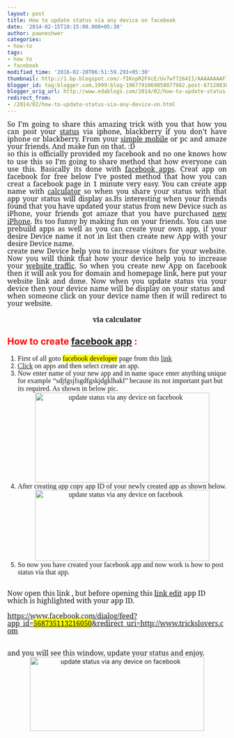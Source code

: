 ```yaml
---
layout: post
title: How to update status via any device on facebook
date: '2014-02-15T10:15:00.000+05:30'
author: pawneshwer
categories:
- how-to
tags:
- how to
- facebook
modified_time: '2016-02-20T06:51:59.291+05:30'
thumbnail: http://1.bp.blogspot.com/-fIKnpR2FXcE/Uv7wf7264II/AAAAAAAAF7k/puQll9ohr9w/s72-c/1.jpg
blogger_id: tag:blogger.com,1999:blog-1967791069058877982.post-6712083809658322131
blogger_orig_url: http://www.edablogs.com/2014/02/how-to-update-status-via-any-device-on.html
redirect_from:
- /2014/02/how-to-update-status-via-any-device-on.html
---
```


<div dir="ltr" style="text-align: left;" trbidi="on"><div class="MsoNormal" style="text-align: justify;"><span style="font-family: &quot;georgia&quot; , &quot;serif&quot;; font-size: 12.0pt; line-height: 107%;">So I’m going to share this amazing trick with you that how you can post your <a class="zem_slink" href="http://wiki.developers.facebook.com/index.php/Status.get" rel="homepage" target="_blank" title="status">status</a> via iphone, blackberry if you don’t have iphone or blackberry. From your <a class="zem_slink" href="http://www.mysimplemobile.com/" rel="homepage" target="_blank" title="Simple Mobile">simple mobile</a> or pc and amaze your friends. And make fun on that. :D<o:p></o:p></span></div><div class="MsoNormal" style="text-align: justify;"><span style="font-family: &quot;georgia&quot; , &quot;serif&quot;; font-size: 12.0pt; line-height: 107%;">so this is officially provided my facebook and no one knows how to use this so I’m going to share method that how everyone can use this. Basically its done with <a class="zem_slink" href="http://en.wikipedia.org/wiki/Facebook_features" rel="wikipedia" target="_blank" title="Facebook features">facebook apps</a>. Creat app on facebook for free below I’ve posted method that how you can creat a facebook page in 1 minute very easy. You can create app name with <a class="zem_slink" href="http://en.wikipedia.org/wiki/Calculator" rel="wikipedia" target="_blank" title="Calculator">calculator</a> so when you share your status with that app your status will display as.Its interesting when your friends found that you have updated your status from new Device such as iPhone, your friends got amaze that you have purchased <a class="zem_slink" href="http://www.t-mobile.com/cell-phones/ios.html" rel="tmobile2014" target="_blank" title="IPhone">new iPhone</a>. Its too funny by making fun on your friends. You can use prebuild apps as well as you can create your own app, if your desire Device name it not in list then create new App with your desire Device name.&nbsp;</span><br /><span style="font-family: &quot;georgia&quot; , &quot;serif&quot;; font-size: 12.0pt; line-height: 107%;">create new Device help you to increase visitors for your website. Now you will think that how your device help you to increase your <a class="zem_slink" href="http://www.freetrafficsystem.com/" rel="homepage" target="_blank" title="website traffic">website traffic</a>. So when you create new App on facebook then it will ask you for domain and homepage link, here put your website link and done. Now when you update status via your device then your device name will be display on your status and&nbsp; when someone click on your device name then it will redirect to your website.<o:p></o:p></span></div><div class="MsoNormal" style="text-align: center;"><h4><span style="font-family: &quot;georgia&quot; , &quot;serif&quot;; font-size: 12.0pt; line-height: 107%;">via calculator<o:p></o:p></span></h4></div><div class="MsoNormal"><h2 style="text-align: left;"><span style="color: red;">How to create <a class="zem_slink" href="http://en.wikipedia.org/wiki/Facebook_Platform" rel="wikipedia" target="_blank" title="Facebook Platform">facebook app</a> :</span><span style="font-family: &quot;georgia&quot; , serif; line-height: 107%;"><span style="font-size: small;"><o:p></o:p></span></span></h2></div><div class="MsoNormal"></div><ol style="text-align: left;"><li><span style="font-family: &quot;georgia&quot; , serif; font-size: 12pt; line-height: 107%;">First of all goto </span><span style="background-color: yellow; font-family: &quot;georgia&quot; , serif; font-size: 12pt; line-height: 107%;">facebook developer</span><span style="font-family: &quot;georgia&quot; , serif; font-size: 12pt; line-height: 107%;"> page from this </span><a href="https://developers.facebook.com/" style="font-family: Georgia, serif; font-size: 12pt; line-height: 107%;">link</a></li><li><span style="font-family: &quot;georgia&quot; , serif; font-size: 12pt; line-height: 107%;"><a class="zem_slink" href="http://www.clickmagazine.ie/" rel="homepage" target="_blank" title="Click (magazine)">Click</a> on apps and then select create an app.</span></li><li><span style="font-family: &quot;georgia&quot; , serif; font-size: 12pt; line-height: 107%;">Now enter name of your new app and in name space enter anything unique for example “sdjfgsjfsgdfgskjdgklhakl” because its not important part but its required. As shown in below pic.<div class="separator" style="clear: both; text-align: center;"><a href="http://1.bp.blogspot.com/-fIKnpR2FXcE/Uv7wf7264II/AAAAAAAAF7k/puQll9ohr9w/s1600/1.jpg" imageanchor="1" style="margin-left: 1em; margin-right: 1em;"><img alt="update status via any device on facebook" border="0" height="206" src="http://1.bp.blogspot.com/-fIKnpR2FXcE/Uv7wf7264II/AAAAAAAAF7k/puQll9ohr9w/s1600/1.jpg" title="update status via any device on facebook" width="400" /></a></div></span></li><li><span style="font-family: &quot;georgia&quot; , serif; font-size: 12pt; line-height: 107%;">After creating app copy app ID of your newly created app as shown below.<div class="separator" style="clear: both; text-align: center;"><a href="http://1.bp.blogspot.com/-KDprVQkdoQo/Uv7wgfwbvdI/AAAAAAAAF7w/Oi307Y36ga0/s1600/2.jpg" imageanchor="1" style="margin-left: 1em; margin-right: 1em;"><img alt="update status via any device on facebook" border="0" height="163" src="http://1.bp.blogspot.com/-KDprVQkdoQo/Uv7wgfwbvdI/AAAAAAAAF7w/Oi307Y36ga0/s1600/2.jpg" title="update status via any device on facebook" width="400" /></a></div></span></li><li><span style="font-family: &quot;georgia&quot; , serif; font-size: 12pt; line-height: 107%;">So now you have created your facebook app and now work is how to post status via that app.</span></li></ol><br /><div class="MsoNormal"><span style="font-family: &quot;georgia&quot; , &quot;serif&quot;; font-size: 12.0pt; line-height: 107%;">Now open this link , but before opening this <a class="zem_slink" href="http://en.wikipedia.org/wiki/Linker_%28computing%29" rel="wikipedia" target="_blank" title="Linker (computing)">link edit</a> app ID which is highlighted with your app ID.<o:p></o:p></span></div><div class="MsoNormal"><span style="font-family: &quot;georgia&quot; , &quot;serif&quot;; font-size: 12.0pt; line-height: 107%;"><br /></span></div><div class="MsoNormal"><span style="font-family: &quot;georgia&quot; , &quot;serif&quot;; font-size: 12.0pt; line-height: 107%;"><a href="https://www.facebook.com/dialog/feed?app_id=568735113216050&amp;redirect_uri=http://www.trickslovers.com">https://www.facebook.com/dialog/feed?app_id=<span style="background: yellow; mso-highlight: yellow;">568735113216050</span>&amp;redirect_uri=http://www.trickslovers.com</a><o:p></o:p></span></div><div class="MsoNormal"><br /></div><br /><div class="MsoNormal"><span style="font-family: &quot;georgia&quot; , &quot;serif&quot;; font-size: 12.0pt; line-height: 107%;">and you will see this window, update your status and enjoy.</span></div><div class="separator" style="clear: both; text-align: center;"><a href="http://4.bp.blogspot.com/-I04PsUl0krk/Uv7we8V7TTI/AAAAAAAAF7g/m_5Um392AHA/s1600/Untitled.png" imageanchor="1" style="margin-left: 1em; margin-right: 1em;"><img alt="update status via any device on facebook" border="0" height="170" src="http://4.bp.blogspot.com/-I04PsUl0krk/Uv7we8V7TTI/AAAAAAAAF7g/m_5Um392AHA/s1600/Untitled.png" title="update status via any device on facebook" width="400" /></a></div><o:p></o:p></div>